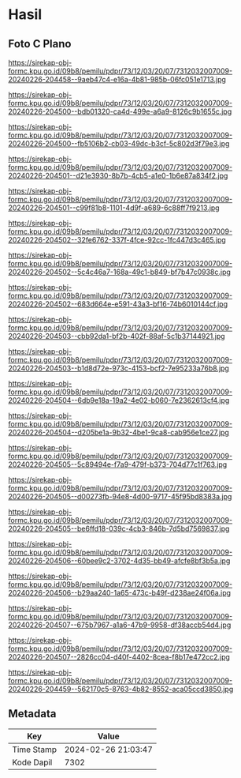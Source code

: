# Hasil

## Foto C Plano

https://sirekap-obj-formc.kpu.go.id/09b8/pemilu/pdpr/73/12/03/20/07/7312032007009-20240226-204458--9aeb47c4-e16a-4b81-985b-06fc051e1713.jpg

https://sirekap-obj-formc.kpu.go.id/09b8/pemilu/pdpr/73/12/03/20/07/7312032007009-20240226-204500--bdb01320-ca4d-499e-a6a9-8126c9b1655c.jpg

https://sirekap-obj-formc.kpu.go.id/09b8/pemilu/pdpr/73/12/03/20/07/7312032007009-20240226-204500--fb5106b2-cb03-49dc-b3cf-5c802d3f79e3.jpg

https://sirekap-obj-formc.kpu.go.id/09b8/pemilu/pdpr/73/12/03/20/07/7312032007009-20240226-204501--d21e3930-8b7b-4cb5-a1e0-1b6e87a834f2.jpg

https://sirekap-obj-formc.kpu.go.id/09b8/pemilu/pdpr/73/12/03/20/07/7312032007009-20240226-204501--c99f81b8-1101-4d9f-a689-6c88ff7f9213.jpg

https://sirekap-obj-formc.kpu.go.id/09b8/pemilu/pdpr/73/12/03/20/07/7312032007009-20240226-204502--32fe6762-337f-4fce-92cc-1fc447d3c465.jpg

https://sirekap-obj-formc.kpu.go.id/09b8/pemilu/pdpr/73/12/03/20/07/7312032007009-20240226-204502--5c4c46a7-168a-49c1-b849-bf7b47c0938c.jpg

https://sirekap-obj-formc.kpu.go.id/09b8/pemilu/pdpr/73/12/03/20/07/7312032007009-20240226-204502--683d664e-e591-43a3-bf16-74b6010144cf.jpg

https://sirekap-obj-formc.kpu.go.id/09b8/pemilu/pdpr/73/12/03/20/07/7312032007009-20240226-204503--cbb92da1-bf2b-402f-88af-5c1b37144921.jpg

https://sirekap-obj-formc.kpu.go.id/09b8/pemilu/pdpr/73/12/03/20/07/7312032007009-20240226-204503--b1d8d72e-973c-4153-bcf2-7e95233a76b8.jpg

https://sirekap-obj-formc.kpu.go.id/09b8/pemilu/pdpr/73/12/03/20/07/7312032007009-20240226-204504--6db9e18a-19a2-4e02-b060-7e2362613cf4.jpg

https://sirekap-obj-formc.kpu.go.id/09b8/pemilu/pdpr/73/12/03/20/07/7312032007009-20240226-204504--d205be1a-9b32-4be1-9ca8-cab956e1ce27.jpg

https://sirekap-obj-formc.kpu.go.id/09b8/pemilu/pdpr/73/12/03/20/07/7312032007009-20240226-204505--5c89494e-f7a9-479f-b373-704d77c1f763.jpg

https://sirekap-obj-formc.kpu.go.id/09b8/pemilu/pdpr/73/12/03/20/07/7312032007009-20240226-204505--d00273fb-94e8-4d00-9717-45f95bd8383a.jpg

https://sirekap-obj-formc.kpu.go.id/09b8/pemilu/pdpr/73/12/03/20/07/7312032007009-20240226-204505--be6ffd18-039c-4cb3-846b-7d5bd7569837.jpg

https://sirekap-obj-formc.kpu.go.id/09b8/pemilu/pdpr/73/12/03/20/07/7312032007009-20240226-204506--60bee9c2-3702-4d35-bb49-afcfe8bf3b5a.jpg

https://sirekap-obj-formc.kpu.go.id/09b8/pemilu/pdpr/73/12/03/20/07/7312032007009-20240226-204506--b29aa240-1a65-473c-b49f-d238ae24f06a.jpg

https://sirekap-obj-formc.kpu.go.id/09b8/pemilu/pdpr/73/12/03/20/07/7312032007009-20240226-204507--675b7967-a1a6-47b9-9958-df38accb54d4.jpg

https://sirekap-obj-formc.kpu.go.id/09b8/pemilu/pdpr/73/12/03/20/07/7312032007009-20240226-204507--2826cc04-d40f-4402-8cea-f8b17e472cc2.jpg

https://sirekap-obj-formc.kpu.go.id/09b8/pemilu/pdpr/73/12/03/20/07/7312032007009-20240226-204459--562170c5-8763-4b82-8552-aca05ccd3850.jpg


## Metadata

| Key        | Value               |
| ---------- | ------------------- |
| Time Stamp | 2024-02-26 21:03:47 |
| Kode Dapil | 7302                |



